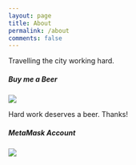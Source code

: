 ```yaml
---
layout: page
title: About
permalink: /about
comments: false
---
```


<div class="row justify-content-between">
<div class="col-md-8 pr-5">

<p>Travelling the city working hard.</p>

</div>

<div class="col-md-4">

<div class="sticky-top sticky-top-80">
<h5>Buy me a Beer</h5>
<img src="{{site.baseurl}}/assets/images/beer.png">
<p>Hard work deserves a beer. Thanks!</p>
<h5>MetaMask Account</h5>
<img src="{{site.baseurl}}/assets/images/metamask.png">

</div>
</div>
</div>
